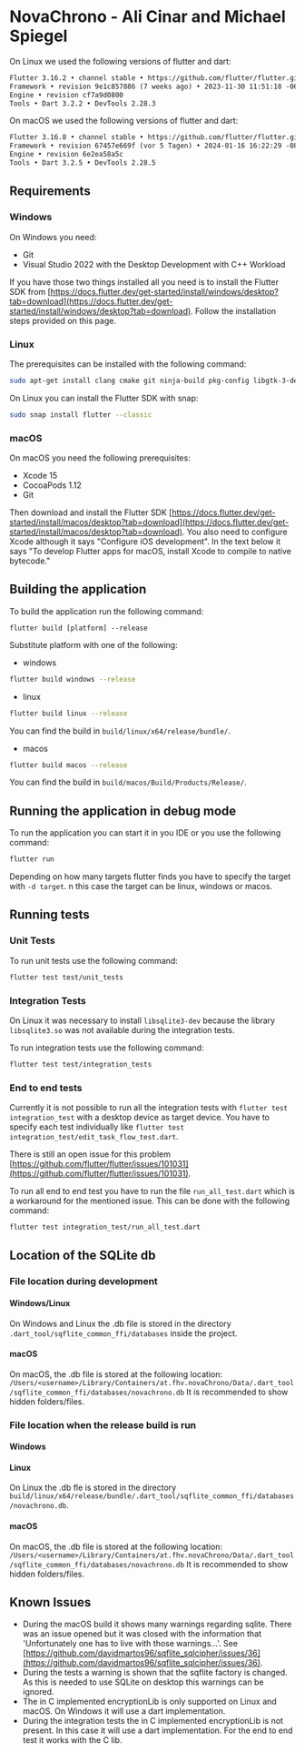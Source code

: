 # NovaChrono - Ali Cinar and Michael Spiegel
On Linux we used the following versions of flutter and dart:
```txt
Flutter 3.16.2 • channel stable • https://github.com/flutter/flutter.git
Framework • revision 9e1c857886 (7 weeks ago) • 2023-11-30 11:51:18 -0600
Engine • revision cf7a9d0800
Tools • Dart 3.2.2 • DevTools 2.28.3
```

On macOS we used the following versions of flutter and dart:
```txt
Flutter 3.16.8 • channel stable • https://github.com/flutter/flutter.git
Framework • revision 67457e669f (vor 5 Tagen) • 2024-01-16 16:22:29 -0800
Engine • revision 6e2ea58a5c
Tools • Dart 3.2.5 • DevTools 2.28.5
```

## Requirements
### Windows

On Windows you need:
* Git
* Visual Studio 2022 with the Desktop Development with C++ Workload

If you have those two things installed all you need is to install the Flutter SDK from
[https://docs.flutter.dev/get-started/install/windows/desktop?tab=download](https://docs.flutter.dev/get-started/install/windows/desktop?tab=download).
Follow the installation steps provided on this page.

### Linux
The prerequisites can be installed with the following command:

```bash
sudo apt-get install clang cmake git ninja-build pkg-config libgtk-3-dev liblzma-dev libstdc++-12-dev
```

On Linux you can install the Flutter SDK with snap:
```bash
sudo snap install flutter --classic
```

### macOS
On macOS you need the following prerequisites:
* Xcode 15
* CocoaPods 1.12
* Git

Then download and install the Flutter SDK [https://docs.flutter.dev/get-started/install/macos/desktop?tab=download](https://docs.flutter.dev/get-started/install/macos/desktop?tab=download).
You also need to configure Xcode although it says "Configure iOS development".
In the text below it says "To develop Flutter apps for macOS, install Xcode to compile to native bytecode."

## Building the application
To build the application run the following command:
```
flutter build [platform] --release
```

Substitute platform with one of the following:
* windows

```bash
flutter build windows --release
```

* linux

```bash
flutter build linux --release
```

You can find the build in `build/linux/x64/release/bundle/`.

* macos

```bash
flutter build macos --release
```

You can find the build in `build/macos/Build/Products/Release/`.

## Running the application in debug mode
To run the application you can start it in you IDE or you use the following command:
```bash
flutter run
```

Depending on how many targets flutter finds you have to specify the target with `-d target`.
n this case the target can be linux, windows or macos.

## Running tests
### Unit Tests
To run unit tests use the following command:
```bash
flutter test test/unit_tests
```

### Integration Tests
On Linux it was necessary to install `libsqlite3-dev` because the library `libsqlite3.so`
was not available during the integration tests.

To run integration tests use the following command:
```bash
flutter test test/integration_tests
```

### End to end tests
Currently it is not possible to run all the integration tests with 
`flutter test integration_test` with a desktop device as target device. 
You have to specify each test individually like 
`flutter test integration_test/edit_task_flow_test.dart`.

There is still an open issue for this problem [https://github.com/flutter/flutter/issues/101031](https://github.com/flutter/flutter/issues/101031).

To run all end to end test you have to run the file `run_all_test.dart` which is a workaround
for the mentioned issue. 
This can be done with the following command:

```bash
flutter test integration_test/run_all_test.dart
```

## Location of the SQLite db
### File location during development
#### Windows/Linux
On Windows and Linux the .db file is stored in the directory `.dart_tool/sqflite_common_ffi/databases` inside the project.

#### macOS
On macOS, the .db file is stored at the following location:
`/Users/<username>/Library/Containers/at.fhv.novaChrono/Data/.dart_tool/sqflite_common_ffi/databases/novachrono.db`
It is recommended to show hidden folders/files.

### File location when the release build is run
#### Windows
#### Linux
On Linux the .db fle is stored in the directory `build/linux/x64/release/bundle/.dart_tool/sqflite_common_ffi/databases/novachrono.db`.

#### macOS
On macOS, the .db file is stored at the following location:
`/Users/<username>/Library/Containers/at.fhv.novaChrono/Data/.dart_tool/sqflite_common_ffi/databases/novachrono.db`
It is recommended to show hidden folders/files.

## Known Issues
* During the macOS build it shows many warnings regarding sqlite. 
There was an issue opened but it was closed with the information that 
'Unfortunately one has to live with those warnings...'. 
See [https://github.com/davidmartos96/sqflite_sqlcipher/issues/36](https://github.com/davidmartos96/sqflite_sqlcipher/issues/36).
* During the tests a warning is shown that the sqflite factory is changed.
As this is needed to use SQLite on desktop this warnings can be ignored.
* The in C implemented encryptionLib is only supported on Linux and macOS. 
On Windows it will use a dart implementation.
* During the integration tests the in C implemented encryptionLib is not present. 
In this case it will use a dart implementation. For the end to end test it works with the
C lib.